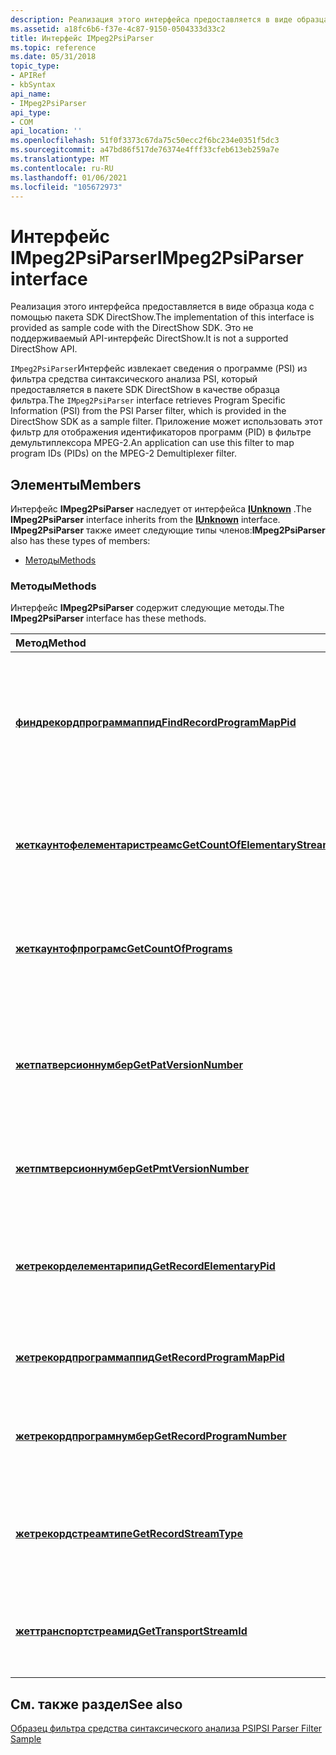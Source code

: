 ```yaml
---
description: Реализация этого интерфейса предоставляется в виде образца кода с помощью пакета SDK DirectShow.
ms.assetid: a18fc6b6-f37e-4c87-9150-0504333d33c2
title: Интерфейс IMpeg2PsiParser
ms.topic: reference
ms.date: 05/31/2018
topic_type:
- APIRef
- kbSyntax
api_name:
- IMpeg2PsiParser
api_type:
- COM
api_location: ''
ms.openlocfilehash: 51f0f3373c67da75c50ecc2f6bc234e0351f5dc3
ms.sourcegitcommit: a47bd86f517de76374e4fff33cfeb613eb259a7e
ms.translationtype: MT
ms.contentlocale: ru-RU
ms.lasthandoff: 01/06/2021
ms.locfileid: "105672973"
---
```

# <a name="impeg2psiparser-interface"></a><span data-ttu-id="5814d-103">Интерфейс IMpeg2PsiParser</span><span class="sxs-lookup"><span data-stu-id="5814d-103">IMpeg2PsiParser interface</span></span>

<span data-ttu-id="5814d-104">Реализация этого интерфейса предоставляется в виде образца кода с помощью пакета SDK DirectShow.</span><span class="sxs-lookup"><span data-stu-id="5814d-104">The implementation of this interface is provided as sample code with the DirectShow SDK.</span></span> <span data-ttu-id="5814d-105">Это не поддерживаемый API-интерфейс DirectShow.</span><span class="sxs-lookup"><span data-stu-id="5814d-105">It is not a supported DirectShow API.</span></span>

<span data-ttu-id="5814d-106">`IMpeg2PsiParser`Интерфейс извлекает сведения о программе (PSI) из фильтра средства синтаксического анализа PSI, который предоставляется в пакете SDK DirectShow в качестве образца фильтра.</span><span class="sxs-lookup"><span data-stu-id="5814d-106">The `IMpeg2PsiParser` interface retrieves Program Specific Information (PSI) from the PSI Parser filter, which is provided in the DirectShow SDK as a sample filter.</span></span> <span data-ttu-id="5814d-107">Приложение может использовать этот фильтр для отображения идентификаторов программ (PID) в фильтре демультиплексора MPEG-2.</span><span class="sxs-lookup"><span data-stu-id="5814d-107">An application can use this filter to map program IDs (PIDs) on the MPEG-2 Demultiplexer filter.</span></span>

## <a name="members"></a><span data-ttu-id="5814d-108">Элементы</span><span class="sxs-lookup"><span data-stu-id="5814d-108">Members</span></span>

<span data-ttu-id="5814d-109">Интерфейс **IMpeg2PsiParser** наследует от интерфейса [**IUnknown**](/windows/win32/api/unknwn/nn-unknwn-iunknown) .</span><span class="sxs-lookup"><span data-stu-id="5814d-109">The **IMpeg2PsiParser** interface inherits from the [**IUnknown**](/windows/win32/api/unknwn/nn-unknwn-iunknown) interface.</span></span> <span data-ttu-id="5814d-110">**IMpeg2PsiParser** также имеет следующие типы членов:</span><span class="sxs-lookup"><span data-stu-id="5814d-110">**IMpeg2PsiParser** also has these types of members:</span></span>

-   [<span data-ttu-id="5814d-111">Методы</span><span class="sxs-lookup"><span data-stu-id="5814d-111">Methods</span></span>](#methods)

### <a name="methods"></a><span data-ttu-id="5814d-112">Методы</span><span class="sxs-lookup"><span data-stu-id="5814d-112">Methods</span></span>

<span data-ttu-id="5814d-113">Интерфейс **IMpeg2PsiParser** содержит следующие методы.</span><span class="sxs-lookup"><span data-stu-id="5814d-113">The **IMpeg2PsiParser** interface has these methods.</span></span>



| <span data-ttu-id="5814d-114">Метод</span><span class="sxs-lookup"><span data-stu-id="5814d-114">Method</span></span>                                                                             | <span data-ttu-id="5814d-115">Описание</span><span class="sxs-lookup"><span data-stu-id="5814d-115">Description</span></span>                                                                               |
|:-----------------------------------------------------------------------------------|:------------------------------------------------------------------------------------------|
| <span data-ttu-id="5814d-116">[**финдрекордпрограммаппид**](/previous-versions/windows/desktop/legacy/dd407137(v=vs.85))</span><span class="sxs-lookup"><span data-stu-id="5814d-116">[**FindRecordProgramMapPid**](/previous-versions/windows/desktop/legacy/dd407137(v=vs.85))</span></span>         | <span data-ttu-id="5814d-117">Находит идентификатор таблицы схемы программы (ПЛТ) для программы с учетом номера программы.</span><span class="sxs-lookup"><span data-stu-id="5814d-117">Finds the Program Map Table (PMT) PID for a program, given the program number.</span></span><br/> |
| [<span data-ttu-id="5814d-118">**жеткаунтофелементаристреамс**</span><span class="sxs-lookup"><span data-stu-id="5814d-118">**GetCountOfElementaryStreams**</span></span>](impeg2psiparser-getcountofelementarystreams.md) | <span data-ttu-id="5814d-119">Возвращает количество простейших потоков в указанной программе.</span><span class="sxs-lookup"><span data-stu-id="5814d-119">Retrieves the number of elementary streams in a specified program.</span></span><br/>             |
| [<span data-ttu-id="5814d-120">**жеткаунтофпрограмс**</span><span class="sxs-lookup"><span data-stu-id="5814d-120">**GetCountOfPrograms**</span></span>](impeg2psiparser-getcountofprograms.md)                   | <span data-ttu-id="5814d-121">Возвращает количество программ в транспортном потоке.</span><span class="sxs-lookup"><span data-stu-id="5814d-121">Retrieves the number of programs in the transport stream.</span></span><br/>                      |
| [<span data-ttu-id="5814d-122">**жетпатверсионнумбер**</span><span class="sxs-lookup"><span data-stu-id="5814d-122">**GetPatVersionNumber**</span></span>](impeg2psiparser-getpatversionnumber.md)                 | <span data-ttu-id="5814d-123">Извлекает \_ поле номера версии из таблицы взаимосвязей программ (PAT).</span><span class="sxs-lookup"><span data-stu-id="5814d-123">Retrieves the version\_number field from the Program Association Table (PAT).</span></span><br/>  |
| [<span data-ttu-id="5814d-124">**жетпмтверсионнумбер**</span><span class="sxs-lookup"><span data-stu-id="5814d-124">**GetPmtVersionNumber**</span></span>](impeg2psiparser-getpmtversionnumber.md)                 | <span data-ttu-id="5814d-125">Извлекает \_ поле номера версии из указанного типа ПЛТ.</span><span class="sxs-lookup"><span data-stu-id="5814d-125">Retrieves the version\_number field from a specified PMT.</span></span><br/>                      |
| <span data-ttu-id="5814d-126">[**жетрекорделементарипид**](/previous-versions/windows/desktop/legacy/dd376623(v=vs.85))</span><span class="sxs-lookup"><span data-stu-id="5814d-126">[**GetRecordElementaryPid**](/previous-versions/windows/desktop/legacy/dd376623(v=vs.85))</span></span>           | <span data-ttu-id="5814d-127">Получает назначение PID для указанного простейшего потока в программе.</span><span class="sxs-lookup"><span data-stu-id="5814d-127">Retrieves the PID assignment for a specified elementary stream in a program.</span></span><br/>   |
| <span data-ttu-id="5814d-128">[**жетрекордпрограммаппид**](/previous-versions/windows/desktop/legacy/dd376624(v=vs.85))</span><span class="sxs-lookup"><span data-stu-id="5814d-128">[**GetRecordProgramMapPid**](/previous-versions/windows/desktop/legacy/dd376624(v=vs.85))</span></span>           | <span data-ttu-id="5814d-129">Получает назначение PID для указанного типа ПЛТ.</span><span class="sxs-lookup"><span data-stu-id="5814d-129">Retrieves the PID assignment for a specified PMT.</span></span><br/>                              |
| [<span data-ttu-id="5814d-130">**жетрекордпрограмнумбер**</span><span class="sxs-lookup"><span data-stu-id="5814d-130">**GetRecordProgramNumber**</span></span>](impeg2psiparser-getrecordprogramnumber.md)           | <span data-ttu-id="5814d-131">Возвращает номер программы для указанной программы.</span><span class="sxs-lookup"><span data-stu-id="5814d-131">Retrieves the program number for a specified program.</span></span><br/>                          |
| <span data-ttu-id="5814d-132">[**жетрекордстреамтипе**](/previous-versions/windows/desktop/legacy/dd376626(v=vs.85))</span><span class="sxs-lookup"><span data-stu-id="5814d-132">[**GetRecordStreamType**](/previous-versions/windows/desktop/legacy/dd376626(v=vs.85))</span></span>                 | <span data-ttu-id="5814d-133">Извлекает тип потока для указанного простейшего потока в программе.</span><span class="sxs-lookup"><span data-stu-id="5814d-133">Retrieves the stream type for a specified elementary stream in a program.</span></span><br/>      |
| [<span data-ttu-id="5814d-134">**жеттранспортстреамид**</span><span class="sxs-lookup"><span data-stu-id="5814d-134">**GetTransportStreamId**</span></span>](impeg2psiparser-gettransportstreamid.md)               | <span data-ttu-id="5814d-135">Получает поле идентификатора транспортного \_ потока \_ из Pat.</span><span class="sxs-lookup"><span data-stu-id="5814d-135">Retrieves the transport\_stream\_id field from the PAT.</span></span><br/>                        |



 

## <a name="see-also"></a><span data-ttu-id="5814d-136">См. также раздел</span><span class="sxs-lookup"><span data-stu-id="5814d-136">See also</span></span>

<dl> <dt>

[<span data-ttu-id="5814d-137">Образец фильтра средства синтаксического анализа PSI</span><span class="sxs-lookup"><span data-stu-id="5814d-137">PSI Parser Filter Sample</span></span>](psi-parser-filter-sample.md)
</dt> </dl>

 

 
